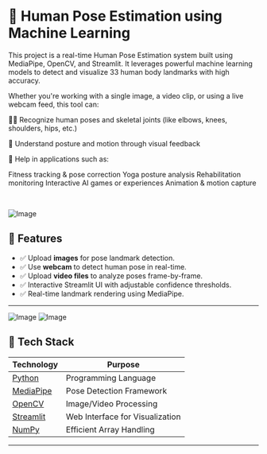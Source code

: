 # 🤖 Human Pose Estimation using Machine Learning

This project is a real-time Human Pose Estimation system built using MediaPipe, OpenCV, and Streamlit. It leverages powerful machine learning models to detect and visualize 33 human body landmarks with high accuracy.

Whether you're working with a single image, a video clip, or using a live webcam feed, this tool can:

🧍‍♂️ Recognize human poses and skeletal joints (like elbows, knees, shoulders, hips, etc.)

🧠 Understand posture and motion through visual feedback

🧩 Help in applications such as:

Fitness tracking & pose correction
Yoga posture analysis
Rehabilitation monitoring
Interactive AI games or experiences
Animation & motion capture

<br>

![Image](https://github.com/user-attachments/assets/d890d63a-0d57-4b2a-a70e-bd4f67e3a71c)



## 📌 Features

- ✅ Upload **images** for pose landmark detection.
- ✅ Use **webcam** to detect human pose in real-time.
- ✅ Upload **video files** to analyze poses frame-by-frame.
- ✅ Interactive Streamlit UI with adjustable confidence thresholds.
- ✅ Real-time landmark rendering using MediaPipe.

---
![Image](https://github.com/user-attachments/assets/807933b4-8980-4a19-8f59-e30169c71992)  ![Image](https://github.com/user-attachments/assets/3fe7bdaa-d731-4a09-9a7c-bb1c05883bf6)


## 🔧 Tech Stack

| Technology | Purpose |
|------------|---------|
| [Python](https://www.python.org/) | Programming Language |
| [MediaPipe](https://google.github.io/mediapipe/) | Pose Detection Framework |
| [OpenCV](https://opencv.org/) | Image/Video Processing |
| [Streamlit](https://streamlit.io/) | Web Interface for Visualization |
| [NumPy](https://numpy.org/) | Efficient Array Handling |

---

